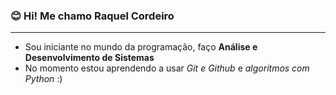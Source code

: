 ### 😊 Hi! Me chamo **Raquel Cordeiro** 
---
 - Sou iniciante no mundo da programação, faço **Análise e Desenvolvimento de Sistemas**
 - No momento estou aprendendo a usar *Git e Github* e *algoritmos com Python* :) 
